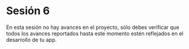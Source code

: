 
# Sesión 6

En esta sesión no hay avances en el proyecto, sólo debes verificar que todos los avances reportados hasta este momento estén reflejados en el desarrollo de tu app.






